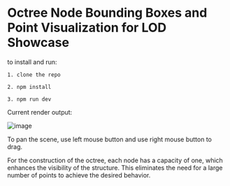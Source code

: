 # Octree Node Bounding Boxes and Point Visualization for LOD Showcase

to install and run:

```
1. clone the repo
```
```
2. npm install 
```
```
3. npm run dev
```
Current render output:

![image](https://github.com/pravinpoudel/LOD-demo/assets/11494733/afae81eb-82cb-43c0-9d70-69642fc49714)

To pan the scene, use left mouse button and use right mouse button to drag.

For the construction of the octree, each node has a capacity of one, which enhances the visibility of the structure. This eliminates the need for a large number of points to achieve the desired behavior.



